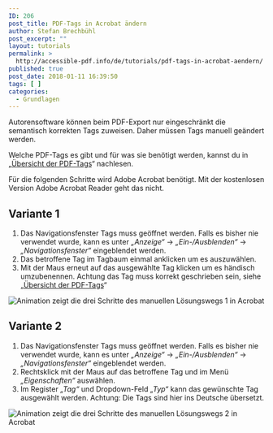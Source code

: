 ```yaml
---
ID: 206
post_title: PDF-Tags in Acrobat ändern
author: Stefan Brechbühl
post_excerpt: ""
layout: tutorials
permalink: >
  http://accessible-pdf.info/de/tutorials/pdf-tags-in-acrobat-aendern/
published: true
post_date: 2018-01-11 16:39:50
tags: [ ]
categories:
  - Grundlagen
---
```

Autorensoftware können beim PDF-Export nur eingeschränkt die semantisch korrekten Tags zuweisen. Daher müssen Tags manuell geändert werden.

Welche PDF-Tags es gibt und für was sie benötigt werden, kannst du in „[Übersicht der PDF-Tags][1]“ nachlesen.

Für die folgenden Schritte wird Adobe Acrobat benötigt. Mit der kostenlosen Version Adobe Acrobat Reader geht das nicht.

## Variante 1

1.  Das Navigationsfenster Tags muss geöffnet werden. Falls es bisher nie verwendet wurde, kann es unter *„Anzeige“* → *„Ein-/Ausblenden“* → *„Navigationsfenster“* eingeblendet werden.
2.  Das betroffene Tag im Tagbaum einmal anklicken um es auszuwählen.
3.  Mit der Maus erneut auf das ausgewählte Tag klicken um es händisch umzubenennen. Achtung das Tag muss korrekt geschrieben sein, siehe „[Übersicht der PDF-Tags][1]“

![Animation zeigt die drei Schritte des manuellen Lösungswegs 1 in Acrobat][2]

## Variante 2

1.  Das Navigationsfenster Tags muss geöffnet werden. Falls es bisher nie verwendet wurde, kann es unter *„Anzeige“* → *„Ein-/Ausblenden“* → *„Navigationsfenster“* eingeblendet werden.
2.  Rechtsklick mit der Maus auf das betroffene Tag und im Menü *„Eigenschaften“* auswählen.
3.  Im Register *„Tag“* und Dropdown-Feld *„Typ“* kann das gewünschte Tag ausgewählt werden. Achtung: Die Tags sind hier ins Deutsche übersetzt.

![Animation zeigt die drei Schritte des manuellen Lösungswegs 2 in Acrobat][3]

 [1]: https://accessible-pdf.info/de/tutorials/uebersicht-der-pdf-tags/
 [2]: https://accessible-pdf.info/content/uploads/2018/01/acrobat_rename_tag.gif
 [3]: https://accessible-pdf.info/content/uploads/2018/01/acrobat_rename_tag2_de.gif
